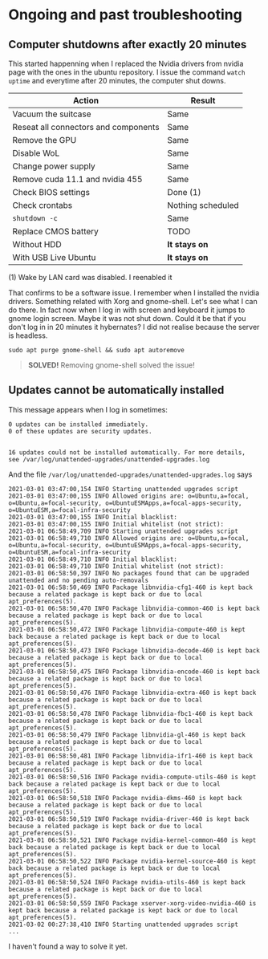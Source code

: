 # Ongoing and past troubleshooting

## Computer shutdowns after exactly 20 minutes

This started happenning when I replaced the Nvidia drivers from nvidia page with the ones in the ubuntu repository. I issue the command `watch uptime` and everytime after 20 minutes, the computer shut downs.

Action | Result
---|---
Vacuum the suitcase | Same
Reseat all connectors and components | Same
Remove the GPU | Same
Disable WoL | Same
Change power supply | Same
Remove cuda 11.1 and nvidia 455 | Same
Check BIOS settings | Done (1)
Check crontabs | Nothing scheduled
`shutdown -c` | Same
Replace CMOS battery | TODO
Without HDD | **It stays on**
With USB Live Ubuntu | **It stays on**
(1) Wake by LAN card was disabled. I reenabled it

That confirms to be a software issue. I remember when I installed the nvidia drivers. Something related with Xorg and gnome-shell. Let's see what I can do there. In fact now when I log in with screen and keyboard it jumps to gnome login screen. Maybe it was not shut down. Could it be that if you don't log in in 20 minutes it hybernates? I did not realise because the server is headless.

`sudo apt purge gnome-shell && sudo apt autoremove`

> **SOLVED!** Removing gnome-shell solved the issue!

## Updates cannot be automatically installed

This message appears when I log in sometimes:

```
0 updates can be installed immediately.
0 of these updates are security updates.


16 updates could not be installed automatically. For more details,
see /var/log/unattended-upgrades/unattended-upgrades.log
```

And the file `/var/log/unattended-upgrades/unattended-upgrades.log` says

```
2021-03-01 03:47:00,154 INFO Starting unattended upgrades script
2021-03-01 03:47:00,155 INFO Allowed origins are: o=Ubuntu,a=focal, o=Ubuntu,a=focal-security, o=UbuntuESMApps,a=focal-apps-security, o=UbuntuESM,a=focal-infra-security
2021-03-01 03:47:00,155 INFO Initial blacklist: 
2021-03-01 03:47:00,155 INFO Initial whitelist (not strict): 
2021-03-01 06:58:49,709 INFO Starting unattended upgrades script
2021-03-01 06:58:49,710 INFO Allowed origins are: o=Ubuntu,a=focal, o=Ubuntu,a=focal-security, o=UbuntuESMApps,a=focal-apps-security, o=UbuntuESM,a=focal-infra-security
2021-03-01 06:58:49,710 INFO Initial blacklist: 
2021-03-01 06:58:49,710 INFO Initial whitelist (not strict): 
2021-03-01 06:58:50,397 INFO No packages found that can be upgraded unattended and no pending auto-removals
2021-03-01 06:58:50,469 INFO Package libnvidia-cfg1-460 is kept back because a related package is kept back or due to local apt_preferences(5).
2021-03-01 06:58:50,470 INFO Package libnvidia-common-460 is kept back because a related package is kept back or due to local apt_preferences(5).
2021-03-01 06:58:50,472 INFO Package libnvidia-compute-460 is kept back because a related package is kept back or due to local apt_preferences(5).
2021-03-01 06:58:50,473 INFO Package libnvidia-decode-460 is kept back because a related package is kept back or due to local apt_preferences(5).
2021-03-01 06:58:50,475 INFO Package libnvidia-encode-460 is kept back because a related package is kept back or due to local apt_preferences(5).
2021-03-01 06:58:50,476 INFO Package libnvidia-extra-460 is kept back because a related package is kept back or due to local apt_preferences(5).
2021-03-01 06:58:50,478 INFO Package libnvidia-fbc1-460 is kept back because a related package is kept back or due to local apt_preferences(5).
2021-03-01 06:58:50,479 INFO Package libnvidia-gl-460 is kept back because a related package is kept back or due to local apt_preferences(5).
2021-03-01 06:58:50,481 INFO Package libnvidia-ifr1-460 is kept back because a related package is kept back or due to local apt_preferences(5).
2021-03-01 06:58:50,516 INFO Package nvidia-compute-utils-460 is kept back because a related package is kept back or due to local apt_preferences(5).
2021-03-01 06:58:50,518 INFO Package nvidia-dkms-460 is kept back because a related package is kept back or due to local apt_preferences(5).
2021-03-01 06:58:50,519 INFO Package nvidia-driver-460 is kept back because a related package is kept back or due to local apt_preferences(5).
2021-03-01 06:58:50,521 INFO Package nvidia-kernel-common-460 is kept back because a related package is kept back or due to local apt_preferences(5).
2021-03-01 06:58:50,522 INFO Package nvidia-kernel-source-460 is kept back because a related package is kept back or due to local apt_preferences(5).
2021-03-01 06:58:50,524 INFO Package nvidia-utils-460 is kept back because a related package is kept back or due to local apt_preferences(5).
2021-03-01 06:58:50,559 INFO Package xserver-xorg-video-nvidia-460 is kept back because a related package is kept back or due to local apt_preferences(5).
2021-03-02 00:27:38,410 INFO Starting unattended upgrades script
...
```

I haven't found a way to solve it yet.
